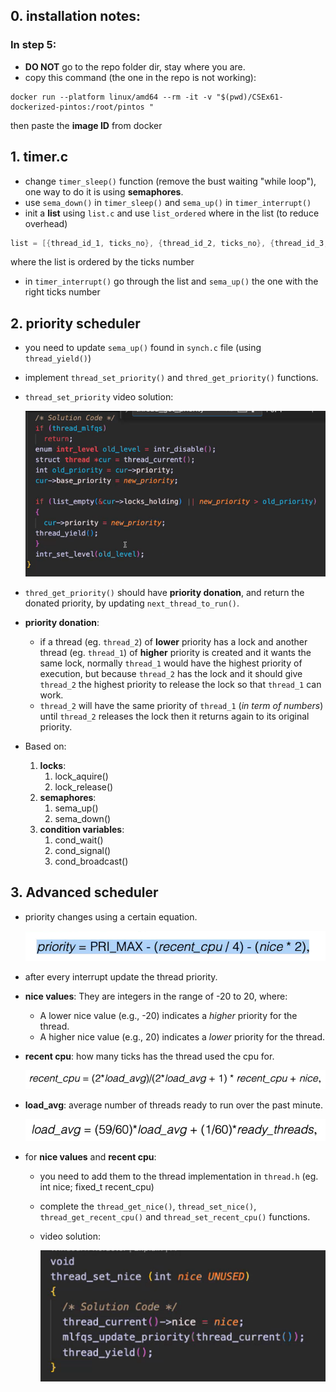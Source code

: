 ## 0. installation notes:
### In step 5:
- **DO NOT** go to the repo folder dir, stay where you are.
- copy this command (the one in the repo is not working):
```shell
docker run --platform linux/amd64 --rm -it -v "$(pwd)/CSEx61-dockerized-pintos:/root/pintos " 
```
then paste the **image ID** from docker


## 1. timer.c
- change `timer_sleep()` function (remove the bust waiting "while loop"), one way to do it is using **semaphores**.
- use `sema_down()` in `timer_sleep()` and `sema_up()` in `timer_interrupt()`
- init a **list** using `list.c` and use `list_ordered` where in the list (to reduce overhead)
```c
list = [{thread_id_1, ticks_no}, {thread_id_2, ticks_no}, {thread_id_3, ticks_no}]
```
where the list is ordered by the ticks number
- in `timer_interrupt()` go through the list and `sema_up()` the one with the right ticks number

## 2. priority scheduler
- you need to update `sema_up()` found in `synch.c` file (using `thread_yield()`)
- implement `thread_set_priority()` and `thred_get_priority()` functions.
- `thread_set_priority` video solution:
  
    ![alt text](images/image.png)
- `thred_get_priority()` should have **priority donation**, and return the donated priority, by updating `next_thread_to_run()`.
- **priority donation**:
  - if a thread (eg. `thread_2`) of **lower** priority has a lock and another thread (eg. `thread_1`) of **higher** priority is created and it wants the same lock, normally `thread_1` would have the highest priority of execution, but because `thread_2` has the lock and it should give `thread_2` the highest priority to release the lock so that `thread_1` can work.
  - `thread_2` will have the same priority of `thread_1` (*in term of numbers*) until `thread_2` releases the lock then it returns again to its original priority. 
- Based on:
    1. **locks**:
       1. lock_aquire()
       2. lock_release()
    2. **semaphores**:
       1. sema_up()
       2. sema_down()
    3. **condition variables**:
       1. cond_wait()
       2. cond_signal()
       3. cond_broadcast()

## 3. Advanced scheduler
- priority changes using a certain equation.
  
  ![alt text](images/image-3.png)
- after every interrupt update the thread priority.
- **nice values**: They are integers in the range of -20 to 20, where:
  - A lower nice value (e.g., -20) indicates a *higher* priority for the thread.
  - A higher nice value (e.g., 20) indicates a *lower* priority for the thread.
- **recent cpu**: how many ticks has the thread used the cpu for.
  
  ![alt text](images/image-2.png)
- **load_avg**: average number of threads ready to run over the past minute.

    ![alt text](images/image-4.png)

- for **nice values** and **recent cpu**:
  - you need to add them to the thread implementation in `thread.h` (eg. int nice; fixed_t recent_cpu)
  - complete the `thread_get_nice()`, `thread_set_nice()`, `thread_get_recent_cpu()` and `thread_set_recent_cpu()` functions.
  - video solution:
  
    ![alt text](images/image-1.png)